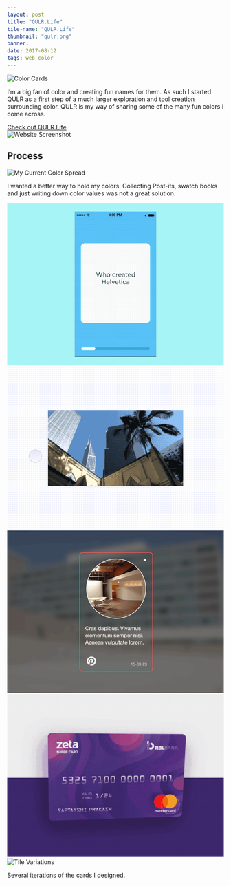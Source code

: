 ```yaml
---
layout: post
title: "QULR.Life"
tile-name: "QULR.Life"
thumbnail: "qulr.png"
banner:
date: 2017-08-12
tags: web color
---
```


<div class="image-container"><img src="../img/qulr/colorCards.png" alt="Color Cards"/></div>

I’m a big fan of color and creating fun names for them. As such I started QULR as a first step of a much larger exploration and tool creation surrounding color. QULR is my way of sharing some of the many fun colors I come across.

<div>
  <a target="_blank" href="http://QULR.Life">
      <div class="qulrButton contentButton"> Check out QULR.Life
      </div>
  </a>
</div>
<div class="image-container"><img src="../img/qulr/screenshot.png" alt="Website Screenshot"/></div>

## Process

<div class="image-container"><img src="../img/qulr/myInspiration.png" alt="My Current Color Spread"/></div>

I wanted a better way to hold my colors. Collecting Post-its, swatch books and just writing down color values was not a great solution.

<div class="grid-x">
  <div class="small-6 medium-3 cell"><img src="../img/qulr/inspo1.gif" alt="Animation Inspiration"/></div>
  <div class="small-6 medium-3 cell"><img src="../img/qulr/inspo2.gif" alt="Animation Inspiration"/></div>
  <div class="small-6 medium-3 cell"><img src="../img/qulr/inspo3.gif" alt="Animation Inspiration"/></div>
  <div class="small-6 medium-3 cell"><img src="../img/qulr/inspo4.gif" alt="Animation Inspiration"/></div>
</div>

<div class="image-container"><img src="../img/qulr/tileVariations.png" alt="Tile Variations"/></div>

Several iterations of the cards I designed.
